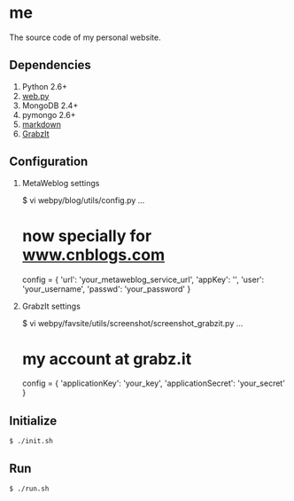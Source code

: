me
==

The source code of my personal website.

Dependencies
------------

1. Python 2.6+
2. [web.py][]
3. MongoDB 2.4+
4. pymongo 2.6+
5. [markdown][]
6. [GrabzIt][]

Configuration
-------------

1) MetaWeblog settings

    $ vi webpy/blog/utils/config.py
    ...
    # now specially for www.cnblogs.com
    config = {
        'url':    'your_metaweblog_service_url',
        'appKey': '',
        'user':   'your_username',
        'passwd': 'your_password'
        }

2) GrabzIt settings

    $ vi webpy/favsite/utils/screenshot/screenshot_grabzit.py
    ...
    # my account at grabz.it
    config = {
        'applicationKey': 'your_key',
        'applicationSecret': 'your_secret'
        }

Initialize
----------

    $ ./init.sh

Run
---

    $ ./run.sh


[web.py]: https://github.com/webpy/webpy
[markdown]: https://github.com/waylan/Python-Markdown
[GrabzIt]: http://grabz.it/api/python/

